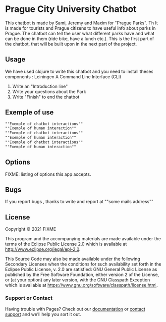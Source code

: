 # Prague City University Chatbot

This chatbot is made by Sami, Jeremy and Maxim for "Prague Parks". Th It is made for tourists and Prague citizens to have useful info about parks in Prague. The chatbot can tell the user what different parks have and what can be done in them (ride bike, have a lunch etc.). This is the first part of the chatbot, that will be built upon in the next part of the project.

## Usage
We have used clojure to write this chatbot and you need to install theses components :
Leiningen
A Command Line Interface (CLI)

1) Write an "Introduction line"
2) Write your questions about the Park
3) Write "Finish" to end the chatbot

## Exemple of use
```markdown
""Exemple of chatbot interactions""
""Exemple of human interaction""
""Exemple of chatbot interactions""
""Exemple of human interaction""
""Exemple of chatbot interactions""
""Exemple of human interaction""
```

## Options

FIXME: listing of options this app accepts.


## Bugs 

If you report bugs , thanks to write and report at ""some mails address""


## License

Copyright © 2021 FIXME

This program and the accompanying materials are made available under the
terms of the Eclipse Public License 2.0 which is available at
http://www.eclipse.org/legal/epl-2.0.

This Source Code may also be made available under the following Secondary
Licenses when the conditions for such availability set forth in the Eclipse
Public License, v. 2.0 are satisfied: GNU General Public License as published by
the Free Software Foundation, either version 2 of the License, or (at your
option) any later version, with the GNU Classpath Exception which is available
at https://www.gnu.org/software/classpath/license.html.


### Support or Contact

Having trouble with Pages? Check out our [documentation](https://docs.github.com/categories/github-pages-basics/) or [contact support](https://support.github.com/contact) and we’ll help you sort it out.
